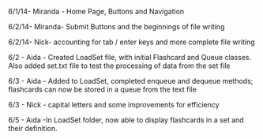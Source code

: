 6/1/14- Miranda - Home Page, Buttons and Navigation

6/2/14- Miranda- Submit Buttons and the beginnings of file writing

6/2/14- Nick- accounting for tab / enter keys and more complete file writing

6/2 - Aida - Created LoadSet file, with initial Flashcard and Queue classes. Also added set.txt file to test the processing of data from the set file

6/3 - Aida - Added to LoadSet, completed enqueue and dequeue methods; flashcards can now be stored in a queue from the text file

6/3 - Nick - capital letters and some improvements for efficiency 

6/5 - Aida -In LoadSet folder, now able to display flashcards in a set and their definition.